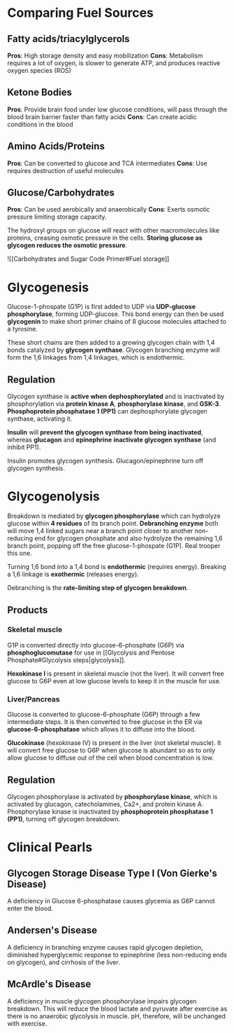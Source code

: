 # Comparing Fuel Sources
## Fatty acids/triacylglycerols
**Pros**: High storage density and easy mobilization
**Cons**: Metabolism requires a lot of oxygen, is slower to generate ATP, and produces reactive oxygen species (ROS)
## Ketone Bodies
**Pros**: Provide brain food under low glucose conditions, will pass through the blood brain barrier faster than fatty acids
**Cons**: Can create acidic conditions in the blood
## Amino Acids/Proteins
**Pros**: Can be converted to glucose and TCA intermediates
**Cons**: Use requires destruction of useful molecules
## Glucose/Carbohydrates
**Pros**: Can be used aerobically and anaerobically
**Cons**: Exerts osmotic pressure limiting storage capacity.

The hydroxyl groups on glucose will react with other macromolecules like proteins, creasing osmotic pressure in the cells. **Storing glucose as glycogen reduces the osmotic pressure**.

![[Carbohydrates and Sugar Code Primer#Fuel storage]]
# Glycogenesis
Glucose-1-phospate (G1P) is first added to UDP via **UDP-glucose phosphorylase**, forming UDP-glucose. This bond energy can then be used **glycogenin** to make short primer chains of 8 glucose molecules attached to a tyrosine.

These short chains are then added to a growing glycogen chain with 1,4 bonds catalyzed by **glycogen synthase**. Glycogen branching enzyme will form the 1,6 linkages from 1,4 linkages, which is endothermic.
## Regulation
Glycogen synthase is **active when dephosphorylated** and is inactivated by phosphorylation via **protein kinase A**, **phosphorylase kinase**, and **GSK-3**. **Phosphoprotein phosphatase 1 (PP1)** can dephosphorylate glycogen synthase, activating it.

**Insulin** will **prevent the glycogen synthase from being inactivated**, whereas **glucagon** and **epinephrine** **inactivate glycogen synthase** (and inhibit PP1).

Insulin promotes glycogen synthesis.
Glucagon/epinephrine turn off glycogen synthesis.
# Glycogenolysis
Breakdown is mediated by **glycogen phosphorylase** which can hydrolyze glucose within **4 residues** of its branch point. **Debranching enzyme** both will move 1,4 linked sugars near a branch point closer to another non-reducing end for glycogen phosphate and also hydrolyze the remaining 1,6 branch point, popping off the free glucose-1-phospate (G1P). Real trooper this one.

Turning 1,6 bond into a 1,4 bond is **endothermic** (requires energy). Breaking a 1,6 linkage is **exothermic** (releases energy).

Debranching is the **rate-limiting step of glycogen breakdown**.
## Products
### Skeletal muscle 
G1P is converted directly into glucose-6-phosphate (G6P) via **phosphoglucomutase** for use in [[Glycolysis and Pentose Phosphate#Glycolysis steps|glycolysis]].

**Hexokinase I** is present in skeletal muscle (not the liver). It will convert free glucose to G6P even at low glucose levels to keep it in the muscle for use.
### Liver/Pancreas
Glucose is converted to glucose-6-phosphate (G6P) through a few intermediate steps. It is then converted to free glucose in the ER via **glucose-6-phosphatase** which allows it to diffuse into the blood.

**Glucokinase** (hexokinase IV) is present in the liver (not skeletal muscle). It will convert free glucose to G6P when glucose is abundant so as to only allow glucose to diffuse out of the cell when blood concentration is low.
## Regulation
Glycogen phosphorylase is activated by **phosphorylase kinase**, which is activated by glucagon, catecholamines, Ca2+, and protein kinase A. Phosphorylase kinase is inactivated by **phosphoprotein phosphatase 1 (PP1)**, turning off glycogen breakdown.
# Clinical Pearls
## Glycogen Storage Disease Type I (Von Gierke's Disease)
A deficiency in Glucose 6-phosphatase causes glycemia as G6P cannot enter the blood.
## Andersen's Disease
A deficiency in branching enzyme causes rapid glycogen depletion, diminished hyperglycemic response to epinephrine (less non-reducing ends on glycogen), and cirrhosis of the liver.
## McArdle's Disease
A deficiency in muscle glycogen phosphorylase impairs glycogen breakdown. This will reduce the blood lactate and pyruvate after exercise as there is no anaerobic glycolysis in muscle. pH, therefore, will be unchanged with exercise.
